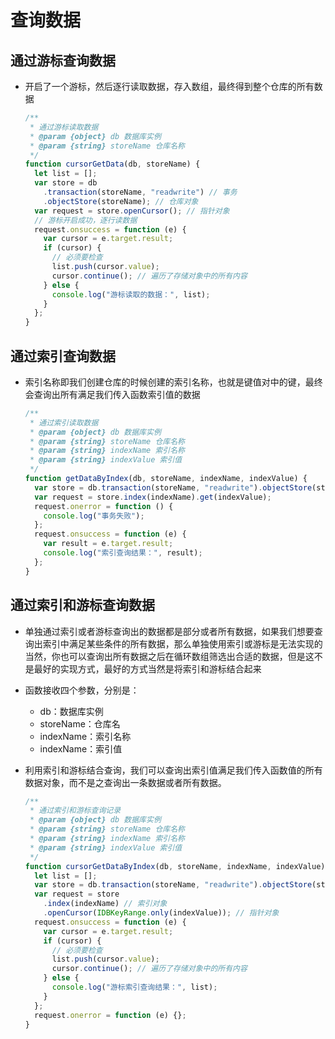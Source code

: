 # 查询数据

## 通过游标查询数据

+ 开启了一个游标，然后逐行读取数据，存入数组，最终得到整个仓库的所有数据

  ```js
  /**
   * 通过游标读取数据
   * @param {object} db 数据库实例
   * @param {string} storeName 仓库名称
   */
  function cursorGetData(db, storeName) {
    let list = [];
    var store = db
      .transaction(storeName, "readwrite") // 事务
      .objectStore(storeName); // 仓库对象
    var request = store.openCursor(); // 指针对象
    // 游标开启成功，逐行读数据
    request.onsuccess = function (e) {
      var cursor = e.target.result;
      if (cursor) {
        // 必须要检查
        list.push(cursor.value);
        cursor.continue(); // 遍历了存储对象中的所有内容
      } else {
        console.log("游标读取的数据：", list);
      }
    };
  }
  ```

## 通过索引查询数据

+ 索引名称即我们创建仓库的时候创建的索引名称，也就是键值对中的键，最终会查询出所有满足我们传入函数索引值的数据

  ```js
  /**
   * 通过索引读取数据
   * @param {object} db 数据库实例
   * @param {string} storeName 仓库名称
   * @param {string} indexName 索引名称
   * @param {string} indexValue 索引值
   */
  function getDataByIndex(db, storeName, indexName, indexValue) {
    var store = db.transaction(storeName, "readwrite").objectStore(storeName);
    var request = store.index(indexName).get(indexValue);
    request.onerror = function () {
      console.log("事务失败");
    };
    request.onsuccess = function (e) {
      var result = e.target.result;
      console.log("索引查询结果：", result);
    };
  }
  ```

## 通过索引和游标查询数据

+ 单独通过索引或者游标查询出的数据都是部分或者所有数据，如果我们想要查询出索引中满足某些条件的所有数据，那么单独使用索引或游标是无法实现的
当然，你也可以查询出所有数据之后在循环数组筛选出合适的数据，但是这不是最好的实现方式，最好的方式当然是将索引和游标结合起来

+ 函数接收四个参数，分别是：

  + db：数据库实例
  + storeName：仓库名
  + indexName：索引名称
  + indexName：索引值

+ 利用索引和游标结合查询，我们可以查询出索引值满足我们传入函数值的所有数据对象，而不是之查询出一条数据或者所有数据。

  ```js
  /**
   * 通过索引和游标查询记录
   * @param {object} db 数据库实例
   * @param {string} storeName 仓库名称
   * @param {string} indexName 索引名称
   * @param {string} indexValue 索引值
   */
  function cursorGetDataByIndex(db, storeName, indexName, indexValue) {
    let list = [];
    var store = db.transaction(storeName, "readwrite").objectStore(storeName); // 仓库对象
    var request = store
      .index(indexName) // 索引对象
      .openCursor(IDBKeyRange.only(indexValue)); // 指针对象
    request.onsuccess = function (e) {
      var cursor = e.target.result;
      if (cursor) {
        // 必须要检查
        list.push(cursor.value);
        cursor.continue(); // 遍历了存储对象中的所有内容
      } else {
        console.log("游标索引查询结果：", list);
      }
    };
    request.onerror = function (e) {};
  }
  ```
